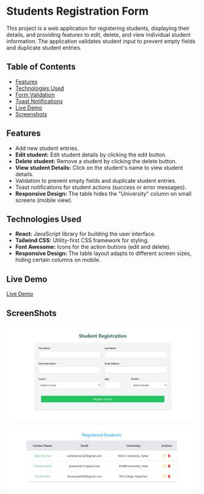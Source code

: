 # Students Registration Form

This project is a web application for registering students, displaying their details, and providing features to edit, delete, and view individual student information. The application validates student input to prevent empty fields and duplicate student entries.

## Table of Contents

- [Features](#features)
- [Technologies Used](#technologies)
- [Form Validation](#form-validation)
- [Toast Notifications](#toast-notifications)
- [Live Demo](#live)
- [Screenshots](#screenshots)

## Features

- Add new student entries.
- **Edit student:** Edit student details by clicking the edit button.
- **Delete student:** Remove a student by clicking the delete button.
- **View student Details:** Click on the student's name to view student details.
- Validation to prevent empty fields and duplicate student entries.
- Toast notifications for student actions (success or error messages).
- **Responsive Design:** The table hides the "University" column on small screens (mobile view).

## Technologies Used

- **React:** JavaScript library for building the user interface.
- **Tailwind CSS:** Utility-first CSS framework for styling.
- **Font Awesome:** Icons for the action buttons (edit and delete).
- **Responsive Design:** The table layout adapts to different screen sizes, hiding certain columns on mobile.

## Live Demo

[Live Demo](https://praveen-student-from.netlify.app/)

## ScreenShots

![studentReagitrationForm](studentRegistration.jpg)

![registratedStudents](registratedStudents.jpg)

